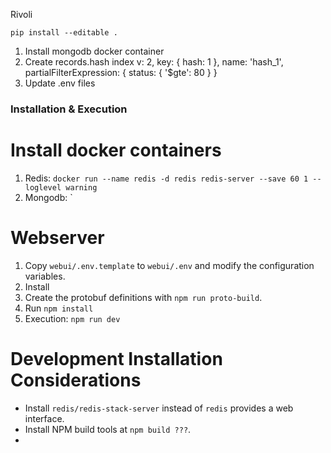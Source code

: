 Rivoli


`pip install --editable .`


1. Install mongodb docker container
2. Create records.hash index
  v: 2,
  key: { hash: 1 },
  name: 'hash_1',
  partialFilterExpression: { status: { '$gte': 80 } }
3. Update .env files




### Installation & Execution

# Install docker containers
1. Redis:
  `docker run --name redis -d redis redis-server --save 60 1 --loglevel warning`
2. Mongodb: `

# Webserver
1. Copy `webui/.env.template` to `webui/.env` and modify the configuration variables.
2. Install
2. Create the protobuf definitions with `npm run proto-build`.
3. Run `npm install`
4. Execution: `npm run dev`


# Development Installation Considerations
* Install `redis/redis-stack-server` instead of `redis` provides a web interface.
* Install NPM build tools at `npm build ???`.
*
